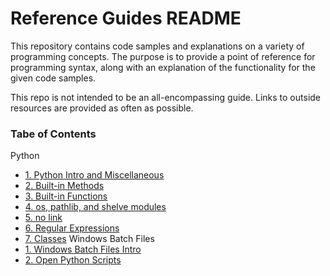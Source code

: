 # Reference Guides README

This repository contains code samples and explanations on a variety of programming concepts. The purpose is to provide a point of reference for programming syntax, along with an explanation of the functionality for the given code samples.  

This repo is not intended to be an all-encompassing guide. Links to outside resources are provided as often as possible. 

### Tabe of Contents
Python
* [1. Python Intro and Miscellaneous](https://github.com/ajoh504/Reference-Guides/blob/main/Python.md#1-python-intro--misc)
* [2. Built-in Methods](https://github.com/ajoh504/Reference-Guides/blob/main/Python.md#2-built-in-methods)
* [3. Built-in Functions](https://github.com/ajoh504/Reference-Guides/blob/main/Python.md#3-built-in-functions)
* [4. os, pathlib, and shelve modules](https://github.com/ajoh504/Reference-Guides/blob/main/Python.md#4-os-pathlib-and-shelve-modules)
* [5. no link]()
* [6. Regular Expressions](https://github.com/ajoh504/Reference-Guides/blob/main/Python.md#6-import-re--regex)
* [7. Classes](https://github.com/ajoh504/Reference-Guides/blob/main/Python.md#7-classes)
Windows Batch Files
* [1. Windows Batch Files Intro](https://github.com/ajoh504/Reference-Guides/blob/main/Windows-Batch-Files.md#1-intro-to-windows-batch-files)
* [2. Open Python Scripts](https://github.com/ajoh504/Reference-Guides/blob/main/Windows-Batch-Files.md#2-open-a-python-script-in-cmdexe)
 
